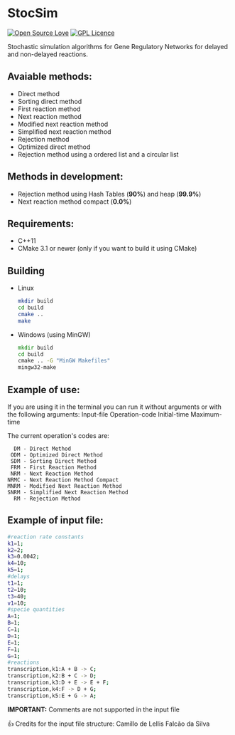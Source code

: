# StocSim

[![Open Source Love](https://badges.frapsoft.com/os/v2/open-source.svg?v=103)](https://github.com/ellerbrock/open-source-badges/) [![GPL Licence](https://badges.frapsoft.com/os/gpl/gpl.svg?v=103)](https://opensource.org/licenses/GPL-3.0/) 


Stochastic simulation algorithms for Gene Regulatory Networks for delayed and non-delayed reactions.

## Avaiable methods:

 * Direct method
 * Sorting direct method
 * First reaction method
 * Next reaction method
 * Modified next reaction method
 * Simplified next reaction method
 * Rejection method
 * Optimized direct method
 * Rejection method using a ordered list and a circular list

 
## Methods in development:
 
 * Rejection method using Hash Tables (__90%__) and heap (__99.9%__)
 * Next reaction method compact (__0.0%__)

## Requirements:

 * C++11
 * CMake 3.1 or newer (only if you want to build it using CMake)

## Building
* Linux
    ```sh
    mkdir build
    cd build
    cmake ..
    make
    ```
* Windows (using MinGW)
    ```cmd
    mkdir build
    cd build
    cmake .. -G "MinGW Makefiles"
    mingw32-make
    ```
## Example of use:

If you are using it in the terminal you can run it without arguments or with the following arguments: Input-file Operation-code Initial-time Maximum-time

The current operation's codes are:
```
  DM - Direct Method
 ODM - Optimized Direct Method
 SDM - Sorting Direct Method
 FRM - First Reaction Method
 NRM - Next Reaction Method
NRMC - Next Reaction Method Compact
MNRM - Modified Next Reaction Method
SNRM - Simplified Next Reaction Method
  RM - Rejection Method
```

## Example of input file:

```sh
#reaction rate constants
k1=1;
k2=2;
k3=0.0042;
k4=10;
k5=1;
#delays
t1=1;
t2=10;
t3=40;
v1=10;
#specie quantities
A=1;
B=1;
C=1;
D=1;
E=1;
F=1;
G=1;
#reactions
transcription,k1:A + B -> C;
transcription,k2:B + C -> D;
transcription,k3:D + E -> E + F;
transcription,k4:F -> D + G;
transcription,k5:E + G -> A;
```
__IMPORTANT:__ Comments are not supported in the input file

:+1: Credits for the input file structure: Camillo de Lellis Falcão da Silva

